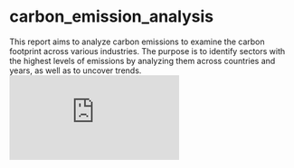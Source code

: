# carbon_emission_analysis
This report aims to analyze carbon emissions to examine the carbon footprint across various industries. The purpose is to identify sectors with the highest levels of emissions by analyzing them across countries and years, as well as to uncover trends. 
![](https://www.freepik.com/free-photo/smokestacks-against-clear-sky-industrial-landscape_134881017.htm#fromView=search&page=1&position=20&uuid=35a98a28-d05b-4b24-bd26-9c4b266573c5)
